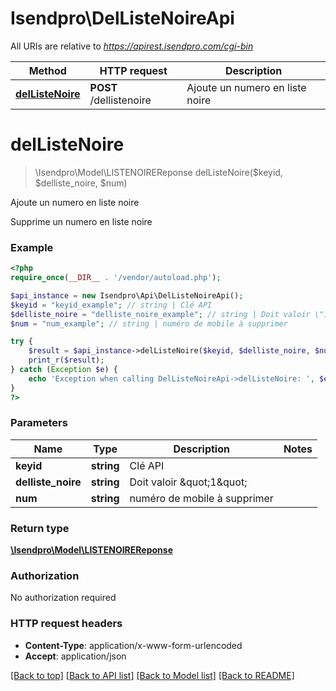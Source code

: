 # Isendpro\DelListeNoireApi

All URIs are relative to *https://apirest.isendpro.com/cgi-bin*

Method | HTTP request | Description
------------- | ------------- | -------------
[**delListeNoire**](DelListeNoireApi.md#delListeNoire) | **POST** /dellistenoire | Ajoute un numero en liste noire


# **delListeNoire**
> \Isendpro\Model\LISTENOIREReponse delListeNoire($keyid, $delliste_noire, $num)

Ajoute un numero en liste noire

Supprime un numero en liste noire

### Example
```php
<?php
require_once(__DIR__ . '/vendor/autoload.php');

$api_instance = new Isendpro\Api\DelListeNoireApi();
$keyid = "keyid_example"; // string | Clé API
$delliste_noire = "delliste_noire_example"; // string | Doit valoir \"1\"
$num = "num_example"; // string | numéro de mobile à supprimer

try {
    $result = $api_instance->delListeNoire($keyid, $delliste_noire, $num);
    print_r($result);
} catch (Exception $e) {
    echo 'Exception when calling DelListeNoireApi->delListeNoire: ', $e->getMessage(), PHP_EOL;
}
?>
```

### Parameters

Name | Type | Description  | Notes
------------- | ------------- | ------------- | -------------
 **keyid** | **string**| Clé API |
 **delliste_noire** | **string**| Doit valoir \&quot;1\&quot; |
 **num** | **string**| numéro de mobile à supprimer |

### Return type

[**\Isendpro\Model\LISTENOIREReponse**](../Model/LISTENOIREReponse.md)

### Authorization

No authorization required

### HTTP request headers

 - **Content-Type**: application/x-www-form-urlencoded
 - **Accept**: application/json

[[Back to top]](#) [[Back to API list]](../../README.md#documentation-for-api-endpoints) [[Back to Model list]](../../README.md#documentation-for-models) [[Back to README]](../../README.md)

